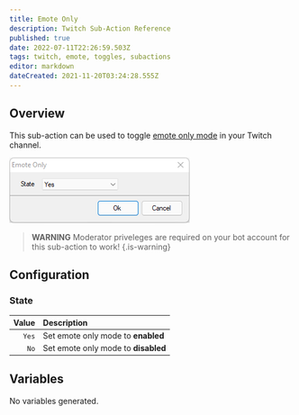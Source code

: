 ```yaml
---
title: Emote Only 
description: Twitch Sub-Action Reference
published: true
date: 2022-07-11T22:26:59.503Z
tags: twitch, emote, toggles, subactions
editor: markdown
dateCreated: 2021-11-20T03:24:28.555Z
---
```


## Overview

This sub-action can be used to toggle [emote only mode](https://help.twitch.tv/s/article/how-to-manage-harassment-in-chat?language=en_US#EnableEmoteOnlyMode) in your Twitch channel. 

![emote_only.png](/emote_only.png)

> **WARNING**
> Moderator priveleges are required on your bot account for this sub-action to work!
{.is-warning}


## Configuration

### State

| Value | Description |
|------:|:------------|
`Yes` | Set emote only mode to **enabled**
`No` | Set emote only mode to **disabled**

## Variables
No variables generated.